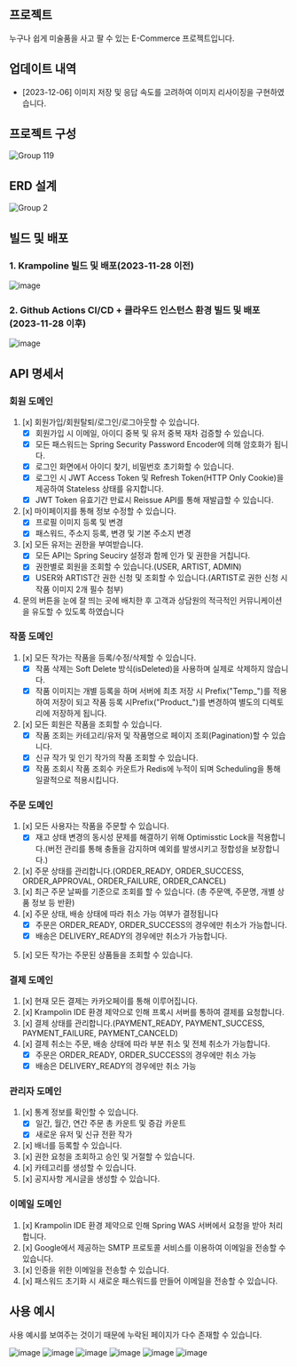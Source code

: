 ## 프로젝트
누구나 쉽게 미술품을 사고 팔 수 있는 E-Commerce 프로젝트입니다.

## 업데이트 내역
- [2023-12-06] 이미지 저장 및 응답 속도를 고려하여 이미지 리사이징을 구현하였습니다.


## 프로젝트 구성
![Group 119](https://github.com/dlworhd/artx-server/assets/102597172/c0c13363-938e-465b-a016-e84d1c771f9b)

## ERD 설계
![Group 2](https://github.com/m-artx/artx-server/assets/102597172/2631f8ec-7314-4c17-a54f-df989e696cae)

## 빌드 및 배포

### 1. Krampoline 빌드 및 배포(2023-11-28 이전)
![image](https://github.com/m-artx/artx-server/assets/102597172/f1b1298e-979d-4897-92a8-f7887f22cf33)


### 2. Github Actions CI/CD + 클라우드 인스턴스 환경 빌드 및 배포(2023-11-28 이후)
![image](https://github.com/m-artx/artx-server/assets/102597172/308fe5aa-b113-4039-a470-524c7486ad41)

## API 명세서

### 회원 도메인
  
  1)   [x] 회원가입/회원탈퇴/로그인/로그아웃할 수 있습니다.
       - [x] 회원가입 시 이메일, 아이디 중복 및 유저 중복 재차 검증할 수 있습니다.
       - [x] 모든 패스워드는 Spring Security Password Encoder에 의해 암호화가 됩니다.
       - [x] 로그인 화면에서 아이디 찾기, 비밀번호 초기화할 수 있습니다.
       - [x] 로그인 시 JWT Access Token 및 Refresh Token(HTTP Only Cookie)을 제공하여 Stateless 상태를 유지합니다.
       - [x] JWT Token 유효기간 만료시 Reissue API를 통해 재발급할 수 있습니다.
  2)   [x] 마이페이지를 통해 정보 수정할 수 있습니다.
       - [x] 프로필 이미지 등록 및 변경
       - [x] 패스워드, 주소지 등록, 변경 및 기본 주소지 변경
  3)   [x] 모든 유저는 권한을 부여받습니다.
       - [x] 모든 API는 Spring Seuciry 설정과 함께 인가 및 권한을 거칩니다.
       - [x] 권한별로 회원을 조회할 수 있습니다.(USER, ARTIST, ADMIN)
       - [x] USER와 ARTIST간 권한 신청 및 조회할 수 있습니다.(ARTIST로 권한 신청 시 작품 이미지 2개 필수 첨부)
  4)   문의 버튼을 눈에 잘 띄는 곳에 배치한 후 고객과 상담원의 적극적인 커뮤니케이션을 유도할 수 있도록 하였습니다

 ### 작품 도메인

  1)   [x] 모든 작가는 작품을 등록/수정/삭제할 수 있습니다.
       - [x] 작품 삭제는 Soft Delete 방식(isDeleted)을 사용하며 실제로 삭제하지 않습니다.
       - [x] 작품 이미지는 개별 등록을 하며 서버에 최초 저장 시 Prefix("Temp\_")를 적용하여 저장이 되고 작품 등록 시Prefix("Product_")를 변경하여 별도의 디렉토리에 저장하게 됩니다.
  2)   [x] 모든 회원은 작품을 조회할 수 있습니다.
       - [x] 작품 조회는 카테고리/유저 및 작품명으로 페이지 조회(Pagination)할 수 있습니다.
       - [x] 신규 작가 및 인기 작가의 작품 조회할 수 있습니다.
       - [x] 작품 조회시 작품 조회수 카운트가 Redis에 누적이 되며 Scheduling을 통해 일괄적으로 적용시킵니다.

 ### 주문 도메인

  1)   [x] 모든 사용자는 작품을 주문할 수 있습니다.
       - [x] 재고 상태 변경의 동시성 문제를 해결하기 위해 Optimisstic Lock을 적용합니다.(버전 관리를 통해 충돌을 감지하며 예외를 발생시키고 정합성을 보장합니다.)
  2)   [x] 주문 상태를 관리합니다.(ORDER_READY, ORDER_SUCCESS, ORDER_APPROVAL, ORDER_FAILURE, ORDER_CANCEL)
  3)   [x] 최근 주문 날짜를 기준으로 조회를 할 수 있습니다. (총 주문액, 주문명, 개별 상품 정보 등 반환)
  4)   [x] 주문 상태, 배송 상태에 따라 취소 가능 여부가 결정됩니다
       - [x] 주문은 ORDER_READY, ORDER_SUCCESS의 경우에만 취소가 가능합니다.
       - [x] 배송은 DELIVERY_READY의 경우에만 취소가 가능합니다.
  5.   [x] 모든 작가는 주문된 상품들을 조회할 수 있습니다.

 ### 결제 도메인

  1)   [x] 현재 모든 결제는 카카오페이를 통해 이루어집니다.
  2)   [x] Krampolin IDE 환경 제약으로 인해 프록시 서버를 통하여 결제를 요청합니다.
  3)   [x] 결제 상태를 관리합니다.(PAYMENT_READY, PAYMENT_SUCCESS, PAYMENT_FAILURE, PAYMENT_CANCELD)
  4)   [x] 결제 취소는 주문, 배송 상태에 따라 부분 취소 및 전체 취소가 가능합니다.
       - [x] 주문은 ORDER_READY, ORDER_SUCCESS의 경우에만 취소 가능
       - [x] 배송은 DELIVERY_READY의 경우에만 취소 가능

 ### 관리자 도메인

  1) [x] 통계 정보를 확인할 수 있습니다.
       - [x] 일간, 월간, 연간 주문 총 카운트 및 증감 카운트
       - [x] 새로운 유저 및 신규 전환 작가
  2) [x] 배너를 등록할 수 있습니다.
  3) [x] 권한 요청을 조회하고 승인 및 거절할 수 있습니다.
  4) [x] 카테고리를 생성할 수 있습니다.
  5) [x] 공지사항 게시글을 생성할 수 있습니다.

### 이메일 도메인
  1) [x] Krampolin IDE 환경 제약으로 인해 Spring WAS 서버에서 요청을 받아 처리합니다.  
  2) [x] Google에서 제공하는 SMTP 프로토콜 서비스를 이용하여 이메일을 전송할 수 있습니다.
  3) [x] 인증을 위한 이메일을 전송할 수 있습니다.
  4) [x] 패스워드 초기화 시 새로운 패스워드를 만들어 이메일을 전송할 수 있습니다.


## 사용 예시
사용 예시를 보여주는 것이기 때문에 누락된 페이지가 다수 존재할 수 있습니다.

![image](https://github.com/m-artx/artx-server/assets/102597172/937596de-c95c-4c8b-ae86-188629c1a5ef)
![image](https://github.com/m-artx/artx-server/assets/102597172/d2255958-2be8-4547-9c3c-1aba4479f28c)
![image](https://github.com/m-artx/artx-server/assets/102597172/380055c0-c3a1-4faf-975f-70589c8a14ac)
![image](https://github.com/m-artx/artx-server/assets/102597172/0ebce88a-12bc-4b82-8399-8f1294fa31bb)
![image](https://github.com/m-artx/artx-server/assets/102597172/49aa3e21-c6f7-4beb-8ce5-d802f08aeed3)
![image](https://github.com/m-artx/artx-server/assets/102597172/e5ccf204-0b8b-46d3-9900-c287c14f2c4d)
